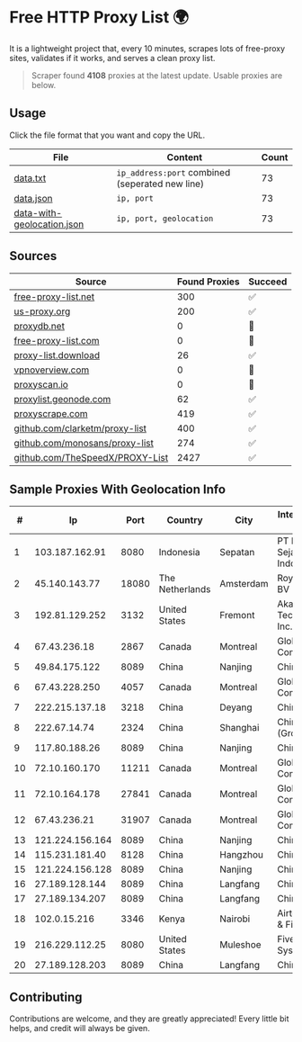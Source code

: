 
# Free HTTP Proxy List 🌍

It is a lightweight project that, every 10 minutes, scrapes lots of free-proxy sites, validates if it works, and serves a clean proxy list.


> Scraper found **4108** proxies at the latest update. Usable proxies are below.

## Usage

Click the file format that you want and copy the URL.


|File|Content|Count|
|----|-------|-----|
|[data.txt](https://raw.githubusercontent.com/themiralay/Proxy-List-World/master/data.txt)|`ip_address:port` combined (seperated new line)|73|
|[data.json](https://raw.githubusercontent.com/themiralay/Proxy-List-World/master/data.json)|`ip, port`|73|
|[data-with-geolocation.json](https://raw.githubusercontent.com/themiralay/Proxy-List-World/master/data-with-geolocation.json)|`ip, port, geolocation`|73|

## Sources

|Source|Found Proxies|Succeed|
|------|-------------|-------|
|[free-proxy-list.net](https://free-proxy-list.net)|300|✅|
|[us-proxy.org](https://www.us-proxy.org)|200|✅|
|[proxydb.net](http://proxydb.net)|0|🚫|
|[free-proxy-list.com](https://free-proxy-list.com/?page=&port=&type%5B%5D=http&type%5B%5D=https&up_time=0&search=Search)|0|🚫|
|[proxy-list.download](https://www.proxy-list.download/HTTP)|26|✅|
|[vpnoverview.com](https://vpnoverview.com/privacy/anonymous-browsing/free-proxy-servers)|0|🚫|
|[proxyscan.io](https://www.proxyscan.io)|0|🚫|
|[proxylist.geonode.com](https://proxylist.geonode.com/api/proxy-list?limit=300&page=1&sort_by=lastChecked&sort_type=desc&protocols=http,https)|62|✅|
|[proxyscrape.com](https://api.proxyscrape.com/v2/?request=displayproxies&protocol=http&timeout=10000&country=all&ssl=all&anonymity=all)|419|✅|
|[github.com/clarketm/proxy-list](https://raw.githubusercontent.com/clarketm/proxy-list/master/proxy-list-raw.txt)|400|✅|
|[github.com/monosans/proxy-list](https://raw.githubusercontent.com/monosans/proxy-list/main/proxies/http.txt)|274|✅|
|[github.com/TheSpeedX/PROXY-List](https://raw.githubusercontent.com/TheSpeedX/PROXY-List/master/http.txt)|2427|✅|


## Sample Proxies With Geolocation Info

|#|Ip|Port|Country|City|Internet Service Provider|
|-|--|----|-------|----|-------------------------|
|1|103.187.162.91|8080|Indonesia|Sepatan|PT Misqot Sejahtera Indonesia|
|2|45.140.143.77|18080|The Netherlands|Amsterdam|RoyaleHosting BV|
|3|192.81.129.252|3132|United States|Fremont|Akamai Technologies, Inc.|
|4|67.43.236.18|2867|Canada|Montreal|GloboTech Communications|
|5|49.84.175.122|8089|China|Nanjing|China Telecom|
|6|67.43.228.250|4057|Canada|Montreal|GloboTech Communications|
|7|222.215.137.18|3218|China|Deyang|Chinanet|
|8|222.67.14.74|2324|China|Shanghai|China Telecom (Group)|
|9|117.80.188.26|8089|China|Nanjing|China Telecom|
|10|72.10.160.170|11211|Canada|Montreal|GloboTech Communications|
|11|72.10.164.178|27841|Canada|Montreal|GloboTech Communications|
|12|67.43.236.21|31907|Canada|Montreal|GloboTech Communications|
|13|121.224.156.164|8089|China|Nanjing|China Telecom|
|14|115.231.181.40|8128|China|Hangzhou|China Telecom|
|15|121.224.156.128|8089|China|Nanjing|China Telecom|
|16|27.189.128.144|8089|China|Langfang|Chinanet|
|17|27.189.134.207|8089|China|Langfang|Chinanet|
|18|102.0.15.216|3346|Kenya|Nairobi|Airtel KE Mobile & Fixed Internet|
|19|216.229.112.25|8080|United States|Muleshoe|Five Area Systems, LLC|
|20|27.189.128.203|8089|China|Langfang|Chinanet|



## Contributing

Contributions are welcome, and they are greatly appreciated! Every
little bit helps, and credit will always be given.

